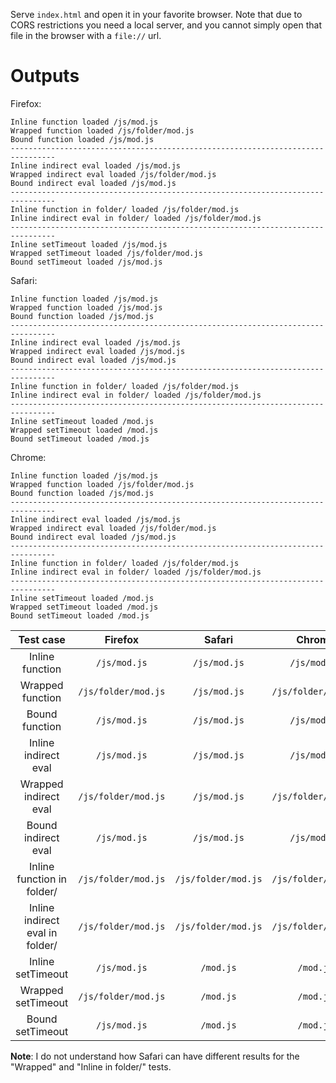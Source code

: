 Serve `index.html` and open it in your favorite browser. Note that due to CORS restrictions you need a local server, and you cannot simply open that file in the browser with a `file://` url.

# Outputs

Firefox:
```
Inline function loaded /js/mod.js
Wrapped function loaded /js/folder/mod.js
Bound function loaded /js/mod.js
--------------------------------------------------------------------------------
Inline indirect eval loaded /js/mod.js
Wrapped indirect eval loaded /js/folder/mod.js
Bound indirect eval loaded /js/mod.js
--------------------------------------------------------------------------------
Inline function in folder/ loaded /js/folder/mod.js
Inline indirect eval in folder/ loaded /js/folder/mod.js
--------------------------------------------------------------------------------
Inline setTimeout loaded /js/mod.js
Wrapped setTimeout loaded /js/folder/mod.js
Bound setTimeout loaded /js/mod.js
```

Safari:
```
Inline function loaded /js/mod.js
Wrapped function loaded /js/mod.js
Bound function loaded /js/mod.js
--------------------------------------------------------------------------------
Inline indirect eval loaded /js/mod.js
Wrapped indirect eval loaded /js/mod.js
Bound indirect eval loaded /js/mod.js
--------------------------------------------------------------------------------
Inline function in folder/ loaded /js/folder/mod.js
Inline indirect eval in folder/ loaded /js/folder/mod.js
--------------------------------------------------------------------------------
Inline setTimeout loaded /mod.js
Wrapped setTimeout loaded /mod.js
Bound setTimeout loaded /mod.js
```

Chrome:
```
Inline function loaded /js/mod.js
Wrapped function loaded /js/folder/mod.js
Bound function loaded /js/mod.js
--------------------------------------------------------------------------------
Inline indirect eval loaded /js/mod.js
Wrapped indirect eval loaded /js/folder/mod.js
Bound indirect eval loaded /js/mod.js
--------------------------------------------------------------------------------
Inline function in folder/ loaded /js/folder/mod.js
Inline indirect eval in folder/ loaded /js/folder/mod.js
--------------------------------------------------------------------------------
Inline setTimeout loaded /mod.js
Wrapped setTimeout loaded /mod.js
Bound setTimeout loaded /mod.js
```

| Test case                        | Firefox | Safari | Chrome |
|:--------------------------------:|:-------:|:------:|:------:|
| Inline function                  | `/js/mod.js`        | `/js/mod.js`        | `/js/mod.js`        |
| Wrapped function                 | `/js/folder/mod.js` | `/js/mod.js`        | `/js/folder/mod.js` |
| Bound function                   | `/js/mod.js`        | `/js/mod.js`        | `/js/mod.js`        |
| Inline indirect eval             | `/js/mod.js`        | `/js/mod.js`        | `/js/mod.js`        |
| Wrapped indirect eval            | `/js/folder/mod.js` | `/js/mod.js`        | `/js/folder/mod.js` |
| Bound indirect eval              | `/js/mod.js`        | `/js/mod.js`        | `/js/mod.js`        |
| Inline function in folder/       | `/js/folder/mod.js` | `/js/folder/mod.js` | `/js/folder/mod.js` |
| Inline indirect eval in folder/  | `/js/folder/mod.js` | `/js/folder/mod.js` | `/js/folder/mod.js` |
| Inline setTimeout                | `/js/mod.js`        | `/mod.js`           | `/mod.js`           |
| Wrapped setTimeout               | `/js/folder/mod.js` | `/mod.js`           | `/mod.js`           |
| Bound setTimeout                 | `/js/mod.js`        | `/mod.js`           | `/mod.js`           |

**Note**: I do not understand how Safari can have different results for the "Wrapped" and "Inline in folder/" tests.